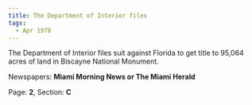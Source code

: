 ```yaml
---  
title: The Department of Interior files  
tags:  
  - Apr 1970  
---  
```

  
The Department of Interior files suit against Florida to get title to 95,064 acres of land in Biscayne National Monument.  
  
Newspapers: **Miami Morning News or The Miami Herald**  
  
Page: **2**, Section: **C** 
